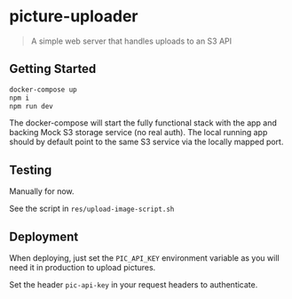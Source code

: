 # picture-uploader

> A simple web server that handles uploads to an S3 API

## Getting Started

```sh
docker-compose up
npm i
npm run dev
```

The docker-compose will start the fully functional stack with the app and backing Mock S3 storage service (no real auth).
The local running app should by default point to the same S3 service via the locally mapped port.

## Testing

Manually for now.

See the script in `res/upload-image-script.sh`

## Deployment

When deploying, just set the `PIC_API_KEY` environment variable as you will need it in production to upload pictures.

Set the header `pic-api-key` in your request headers to authenticate.
